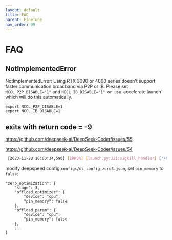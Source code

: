 ```yaml
---
layout: default
title: FAQ
parent: FineTune
nav_order: 99
---
```


# FAQ


## NotImplementedError

NotImplementedError: Using RTX 3090 or 4000 series doesn't support faster communication broadband via P2P or IB. Please
set `NCCL_P2P_DISABLE="1"` and `NCCL_IB_DISABLE="1" or use `accelerate launch` which will do this automatically.

```
export NCCL_P2P_DISABLE=1
export NCCL_IB_DISABLE=1
```

## exits with return code = -9

https://github.com/deepseek-ai/DeepSeek-Coder/issues/55

https://github.com/deepseek-ai/DeepSeek-Coder/issues/54

```bash
 [2023-11-28 10:00:34,590] [ERROR] [launch.py:321:sigkill_handler] ['/home/.python_libs/conda_env/deepseek/bin/python', '-u', 'finetune_deepseekcoder.py', '--local_rank=0', '--model_name_or_path', '/home/project/deepseek/DeepSeek-Coder-main/models/deepseek-coder-6.7b-instruct', '--data_path', '/home/project/deepseek/DeepSeek-Coder-main/data/test.json', '--output_dir', '/home/project/deepseek/DeepSeek-Coder-main/deepseek_finetune', '--num_train_epochs', '1', '--model_max_length', '1024', '--per_device_train_batch_size', '1', '--per_device_eval_batch_size', '1', '--gradient_accumulation_steps', '4', '--evaluation_strategy', 'no', '--save_strategy', 'steps', '--save_steps', '100', '--save_total_limit', '100', '--learning_rate', '2e-5', '--warmup_steps', '10', '--logging_steps', '1', '--lr_scheduler_type', 'cosine', '--gradient_checkpointing', 'True', '--report_to', 'tensorboard', '--deepspeed', 'configs/ds_config_zero3.json', '--bf16', 'True'] exits with return code = -9
```

modify deepspeed config `configs/ds_config_zero3.json`, set `pin_memory` to `false`:

```
"zero_optimization": {
    "stage": 3,
    "offload_optimizer": {
        "device": "cpu",
        "pin_memory": false
    },
    "offload_param": {
        "device": "cpu",
        "pin_memory": false
    },
    ...
}
```